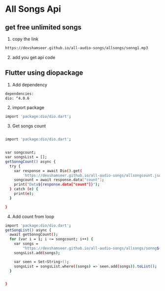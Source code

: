# All Songs Api

## get free unlimited songs

1. copy the link


  ```sh
  https://devshamseer.github.io/all-audio-songs/allsongs/sonng1.mp3
  ```
2. add you get api code
## Flutter using diopackage

1. Add dependency
  ```sh
  dependencies:
  dio: ^4.0.6
  ```
  2. import package

  ```sh
import 'package:dio/dio.dart';
  ```
3. Get songs count

  ```sh

import 'package:dio/dio.dart';


 var songcount;
  var songsList = [];
  getSonngCount() async {
    try {
      var response = await Dio().get(
          'https://devshamseer.github.io/all-audio-songs/allsongcount.json');
      songcount = await response.data["count"];
      print("Data${response.data["count"]}");
    } catch (e) {
      print(e);
    }
  
  }


  ```
  4. Add count from loop
  
  ```sh
import 'package:dio/dio.dart';
  getSongList() async {
    await getSonngCount();
    for (var i = 1; i <= songcount; i++) {
      var songs =
          "https://devshamseer.github.io/all-audio-songs/allsongs/sonng${i}.mp3";
      songsList.add(songs);

      var seen = Set<String>();
      songsList = songsList.where((songs) => seen.add(songs)).toList();
    }

  
  }
  ```
  
